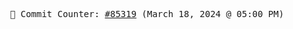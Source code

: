 <p align="center">
    <samp>
        📮 Commit Counter: <a href="https://github.com/Javascript-void0/Javascript-void0/commits/main">#85319</a> (March 18, 2024 @ 05:00 PM)
    </samp>
</p>